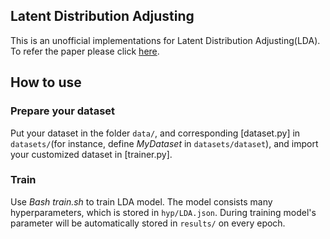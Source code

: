 
## Latent Distribution Adjusting

This is an unofficial implementations for Latent Distribution Adjusting(LDA). To refer the paper please click [here](https://arxiv.org/abs/2305.09285).

## How to use

### Prepare your dataset

Put your dataset in the folder ``data/``, and corresponding [dataset.py] in ``datasets/``(for instance, define 
*MyDataset* in ``datasets/dataset``), and import your customized dataset in [trainer.py].

### Train

Use *Bash train.sh* to train LDA model. The model consists many hyperparameters, which is stored in ``hyp/LDA.json``. 
During training model's parameter will be automatically stored in ``results/`` on every epoch.
